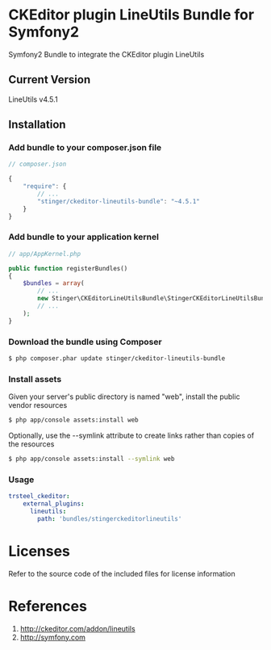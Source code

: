 # CKEditor plugin LineUtils Bundle for Symfony2
Symfony2 Bundle to integrate the CKEditor plugin LineUtils

## Current Version

LineUtils v4.5.1

## Installation

### Add bundle to your composer.json file

``` js
// composer.json

{
    "require": {
		// ...
        "stinger/ckeditor-lineutils-bundle": "~4.5.1"
    }
}
```

### Add bundle to your application kernel

``` php
// app/AppKernel.php

public function registerBundles()
{
    $bundles = array(
        // ...
        new Stinger\CKEditorLineUtilsBundle\StingerCKEditorLineUtilsBundle(),
        // ...
    );
}
```

### Download the bundle using Composer

``` bash
$ php composer.phar update stinger/ckeditor-lineutils-bundle
```

### Install assets

Given your server's public directory is named "web", install the public vendor resources

``` bash
$ php app/console assets:install web
```

Optionally, use the --symlink attribute to create links rather than copies of the resources 

``` bash
$ php app/console assets:install --symlink web
```

### Usage

``` yaml
trsteel_ckeditor:
    external_plugins:
      lineutils:
        path: 'bundles/stingerckeditorlineutils'
```



# Licenses

Refer to the source code of the included files for license information

# References

1. http://ckeditor.com/addon/lineutils
2. http://symfony.com
